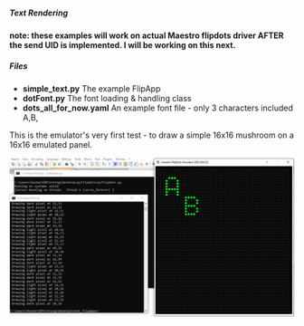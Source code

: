 
##### Text Rendering

<b>note:  these examples will work on actual Maestro flipdots driver AFTER the send UID is implemented.  I will be working on this next.</b> 

##### Files

<ul>
  <li><b>simple_text.py</b> The example FlipApp</li>
  <li><b>dotFont.py</b> The font loading & handling class</li>
  <li><b>dots_all_for_now.yaml</b> An example font file - only 3 characters included A,B,</li>
 </ul>


<p>
  This is the emulator's very first test - to draw a simple 16x16 mushroom on a 16x16 emulated panel.
  
</p>

![SimpleTextDemo](/Docs/images/simple_text_demo.png)
